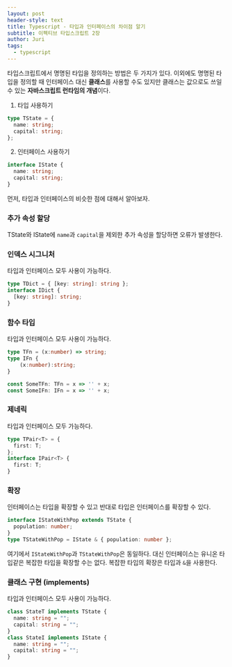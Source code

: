 ```yaml
---
layout: post
header-style: text
title: Typescript - 타입과 인터페이스의 차이점 알기
subtitle: 이펙티브 타입스크립트 2장
author: Juri
tags:
  - typescript
---
```


타입스크립트에서 명명된 타입을 정의하는 방법은 두 가지가 있다. 이외에도 명명된 타입을 정의할 때 인터페이스 대신 **클래스**를 사용할 수도 있지만 클래스는 값으로도 쓰일 수 있는 **자바스크립트 런타임의 개념**이다.

1.  타입 사용하기

```ts
type TState = {
  name: string;
  capital: string;
};
```

2. 인터페이스 사용하기

```ts
interface IState {
  name: string;
  capital: string;
}
```

먼저, 타입과 인터페이스의 비슷한 점에 대해서 알아보자.

### 추가 속성 할당

TState와 IState에 `name`과 `capital`을 제외한 추가 속성을 할당하면 오류가 발생한다.

### 인덱스 시그니처

타입과 인터페이스 모두 사용이 가능하다.

```ts
type TDict = { [key: string]: string };
interface IDict {
  [key: string]: string;
}
```

### 함수 타입

타입과 인터페이스 모두 사용이 가능하다.

```ts
type TFn = (x:number) => string;
type IFn {
    (x:number):string;
}

const SomeTFn: TFn = x => '' + x;
const SomeIFn: IFn = x => '' + x;
```

### 제네릭

타입과 인터페이스 모두 가능하다.

```ts
type TPair<T> = {
  first: T;
};
interface IPair<T> {
  first: T;
}
```

### 확장

인터페이스는 타입을 확장할 수 있고 반대로 타입은 인터페이스를 확장할 수 있다.

```ts
interface IStateWithPop extends TState {
  population: number;
}
type TStateWithPop = IState & { population: number };
```

여기에서 `IStateWithPop`과 `TStateWithPop`은 동일하다. 대신 인터페이스는 유니온 타입같은 복잡한 타입을 확장할 수는 없다. 복잡한 타입의 확장은 타입과 `&`을 사용한다.

### 클래스 구현 (implements)

타입과 인터페이스 모두 사용이 가능하다.

```ts
class StateT implements TState {
  name: string = "";
  capital: string = "";
}
class StateI implements IState {
  name: string = "";
  capital: string = "";
}
```

